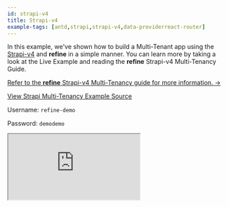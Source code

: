 ```yaml
---
id: strapi-v4
title: Strapi-v4
example-tags: [antd,strapi,strapi-v4,data-providerreact-router]
---
```


In this example, we've shown how to build a Multi-Tenant app using the [Strapi-v4](https://strapi.io/) and **refine** in a simple manner. You can learn more by taking a look at the Live Example and reading the **refine** Strapi-v4 Multi-Tenancy Guide.

[Refer to the **refine** Strapi-v4 Multi-Tenancy guide for more information. →](/docs/advanced-tutorials/multi-tenancy/appwrite/)

[View Strapi Multi-Tenancy Example Source](https://github.com/refinedev/refine/tree/master/examples/multi-tenancy-strapi)

Username: `refine-demo`

Password: `demodemo`

<iframe loading="lazy" src="https://stackblitz.com/github/refinedev/refine/tree/master/examples/multi-tenancy-strapi?fautoresize=1&fontsize=14&theme=dark&view=preview"
     style={{width: "100%", height:"80vh", border: "0px", borderRadius: "8px", overflow:"hidden"}}
     title="strapi-multi-tenant-example"
     allow="accelerometer; ambient-light-sensor; camera; encrypted-media; geolocation; gyroscope; hid; microphone; midi; payment; usb; vr; xr-spatial-tracking"
     sandbox="allow-forms allow-modals allow-popups allow-presentation allow-same-origin allow-scripts"
></iframe>
